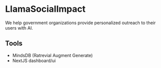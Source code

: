# LlamaSocialImpact
We help government organizations provide personalized outreach to their users with AI.


## Tools
- MindsDB (Ratrevial Augment Generate)
- NextJS dashboard/ui
